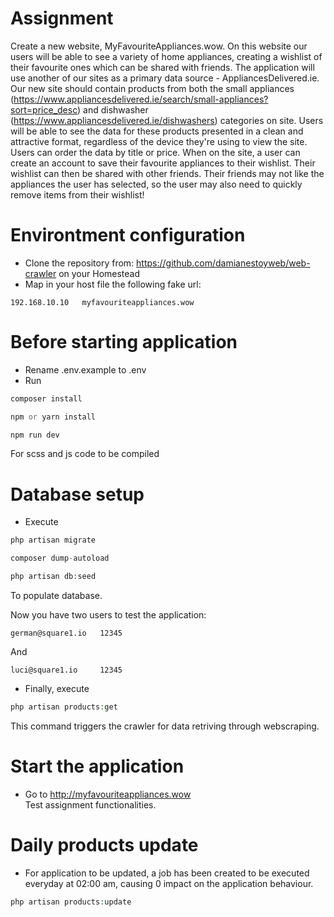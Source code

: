 # Assignment
Create a new website, MyFavouriteAppliances.wow. 
On this website our users will be able to see a variety of home appliances, creating a wishlist of their favourite ones which can be shared with friends. 
The application will use another of our sites as a primary data source - AppliancesDelivered.ie. Our new site should contain products from both the small appliances 
(https://www.appliancesdelivered.ie/search/small-appliances?sort=price_desc) and dishwasher (https://www.appliancesdelivered.ie/dishwashers) categories on site. Users will be able to see the data for these products presented in a clean and attractive format, regardless of the device they're using to view the site. Users can order the data by title or price. 
When on the site, a user can create an account to save their favourite appliances to their wishlist. Their wishlist can then be shared with other friends. Their friends may not like the appliances the user has selected, so the user may also need to quickly remove items from their wishlist! 


# Environtment configuration
- Clone the repository from: https://github.com/damianestoyweb/web-crawler on your Homestead
- Map in your host file the following fake url:
```
192.168.10.10	myfavouriteappliances.wow 
```
# Before starting application
- Rename .env.example to .env
- Run<br/>
```php
composer install
```

```php
npm or yarn install
```

```php
npm run dev
```
For scss and js code to be compiled

# Database setup
- Execute<br/>
```php
php artisan migrate
```

```php
composer dump-autoload
```

```php
php artisan db:seed
```
To populate database.<br/>

Now you have two users to test the application:<br/>
```
german@square1.io	12345 
```
And<br/>
```
luci@square1.io 	12345 
```

- Finally, execute<br/>
```php
php artisan products:get
```
This command triggers the crawler for data retriving through webscraping.

# Start the application
- Go to http://myfavouriteappliances.wow<br/>
Test assignment functionalities.

# Daily products update
- For application to be updated, a job has been created to be executed everyday at 02:00 am, causing 0 impact on the application behaviour.
```php
php artisan products:update
```
 
